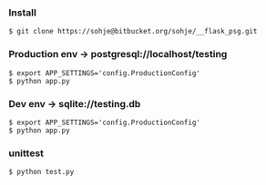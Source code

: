 ### Install
```console
$ git clone https://sohje@bitbucket.org/sohje/__flask_psg.git
```

### Production env -> postgresql://localhost/testing
```console
$ export APP_SETTINGS='config.ProductionConfig'
$ python app.py
```

### Dev env -> sqlite://testing.db
```console
$ export APP_SETTINGS='config.ProductionConfig'
$ python app.py
```

### unittest
```console
$ python test.py
```
